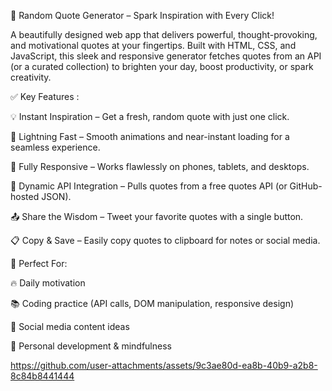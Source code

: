 🌟 Random Quote Generator – Spark Inspiration with Every Click!

A beautifully designed web app that delivers powerful, thought-provoking, and motivational quotes at your fingertips. Built with HTML, CSS, and JavaScript, this sleek and responsive generator fetches quotes from an API (or a curated collection) to brighten your day, boost productivity, or spark creativity.


✅ Key Features : 

💡 Instant Inspiration – Get a fresh, random quote with just one click.

🚀 Lightning Fast – Smooth animations and near-instant loading for a seamless experience.

📱 Fully Responsive – Works flawlessly on phones, tablets, and desktops.

🔁 Dynamic API Integration – Pulls quotes from a free quotes API (or GitHub-hosted JSON).

📤 Share the Wisdom – Tweet your favorite quotes with a single button.

📋 Copy & Save – Easily copy quotes to clipboard for notes or social media.


🔹 Perfect For:

🔥 Daily motivation

📚 Coding practice (API calls, DOM manipulation, responsive design)

💬 Social media content ideas

🎯 Personal development & mindfulness

https://github.com/user-attachments/assets/9c3ae80d-ea8b-40b9-a2b8-8c84b8441444
